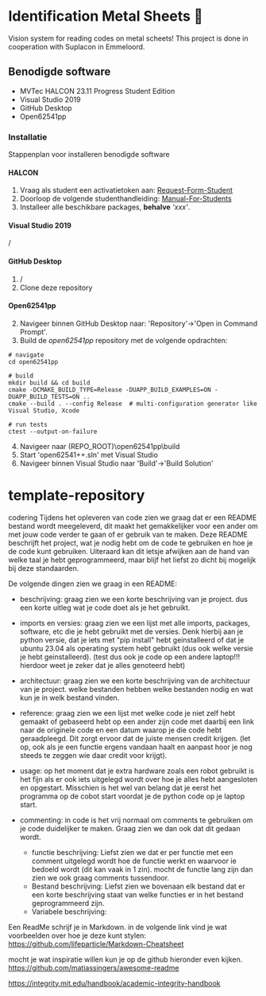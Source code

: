 # Identification Metal Sheets 🦾
Vision system for reading codes on metal scheets!
This project is done in cooperation with Suplacon in Emmeloord.

## Benodigde software
- MVTec HALCON 23.11 Progress Student Edition 
- Visual Studio 2019
- GitHub Desktop
- Open62541pp

### Installatie
Stappenplan voor installeren benodigde software
#### HALCON
1. Vraag als student een activatietoken aan: [Request-Form-Student](https://www.mvtec.com/company/mvtec-on-campus/licenses/student/request-form-student)
2. Doorloop de volgende studenthandleiding: [Manual-For-Students](https://go.mvtec.com/acton/attachment/43208/f-8e7a684d-596d-4852-a07e-1e08c28b31b0/1/-/-/-/-/Campus%20manual%20for%20students_EN.pdf)
3. Installeer alle beschikbare packages, **behalve** *'xxx'*.

#### Visual Studio 2019
/

#### GitHub Desktop
1. /
2. Clone deze repository

#### Open62541pp
2. Navigeer binnen GitHub Desktop naar: 'Repository'->'Open in Command Prompt'.
3. Build de *open62541pp* repository met de volgende opdrachten:
```
# navigate
cd open62541pp

# build
mkdir build && cd build
cmake -DCMAKE_BUILD_TYPE=Release -DUAPP_BUILD_EXAMPLES=ON -DUAPP_BUILD_TESTS=ON ..
cmake --build . --config Release  # multi-configuration generator like Visual Studio, Xcode

# run tests
ctest --output-on-failure
```
4. Navigeer naar (REPO_ROOT)\open62541pp\build
5. Start 'open62541++.sln' met Visual Studio
6. Navigeer binnen Visual Studio naar 'Build'->'Build Solution'


# template-repository 
codering
Tijdens het opleveren van code zien we graag dat er een README bestand wordt meegeleverd, dit maakt het gemakkelijker voor een ander om met jouw code verder te gaan of er gebruik van te maken.
Deze README beschrijft het project, wat je nodig hebt om de code te gebruiken en hoe je de code kunt gebruiken. Uiteraard kan dit ietsje afwijken aan de hand van welke taal je hebt geprogrammeerd, maar blijf het liefst zo dicht bij mogelijk bij deze standaarden.

De volgende dingen zien we graag in een README:
- beschrijving: graag zien we een korte beschrijving van je project. dus een korte uitleg wat je code doet als je het gebruikt.
- imports en versies: graag zien we een lijst met alle imports, packages, software, etc die je hebt gebruikt met de versies. Denk hierbij aan je python versie, dat je iets met "pip install" hebt geinstalleerd of dat je ubuntu 23.04 als operating system hebt gebruikt (dus ook welke versie je hebt geinstalleerd). (test dus ook je code op een andere laptop!!! hierdoor weet je zeker dat je alles genoteerd hebt)
- architectuur: graag zien we een korte beschrijving van de architectuur van je project. welke bestanden hebben welke bestanden nodig en wat kun je in welk bestand vinden.
- reference: graag zien we een lijst met welke code je niet zelf hebt gemaakt of gebaseerd hebt op een ander zijn code met daarbij een link naar de originele code en een datum waarop je die code hebt geraadpleegd. Dit zorgt ervoor dat de juiste mensen credit krijgen. (let op, ook als je een functie ergens vandaan haalt en aanpast hoor je nog steeds te zeggen wie daar credit voor krijgt).
- usage: op het moment dat je extra hardware zoals een robot gebruikt is het fijn als er ook iets uitgelegd wordt over hoe je alles hebt aangesloten en opgestart. Misschien is het wel van belang dat je eerst het programma op de cobot start voordat je de python code op je laptop start.

- commenting: in code is het vrij normaal om comments te gebruiken om je code duidelijker te maken. Graag zien we dan ook dat dit gedaan wordt.
	- functie beschrijving: Liefst zien we dat er per functie met een comment uitgelegd wordt hoe de functie werkt en waarvoor ie bedoeld wordt (dit kan vaak in 1 zin). mocht de functie lang zijn dan zien we ook graag comments tussendoor.
	- Bestand beschrijving: Liefst zien we bovenaan elk bestand dat er een korte beschrijving staat van welke functies er in het bestand geprogrammeerd zijn.
	- Variabele beschrijving:

Een ReadMe schrijf je in Markdown. in de volgende link vind je wat voorbeelden over hoe je deze kunt stylen:
https://github.com/lifeparticle/Markdown-Cheatsheet

mocht je wat inspiratie willen kun je op de github hieronder even kijken.
https://github.com/matiassingers/awesome-readme

https://integrity.mit.edu/handbook/academic-integrity-handbook
